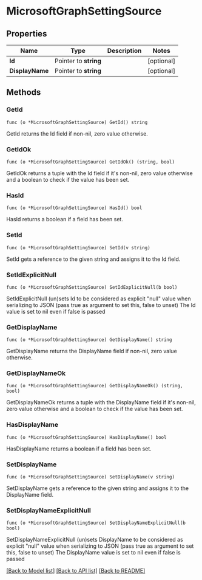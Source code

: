 # MicrosoftGraphSettingSource

## Properties

Name | Type | Description | Notes
------------ | ------------- | ------------- | -------------
**Id** | Pointer to **string** |  | [optional] 
**DisplayName** | Pointer to **string** |  | [optional] 

## Methods

### GetId

`func (o *MicrosoftGraphSettingSource) GetId() string`

GetId returns the Id field if non-nil, zero value otherwise.

### GetIdOk

`func (o *MicrosoftGraphSettingSource) GetIdOk() (string, bool)`

GetIdOk returns a tuple with the Id field if it's non-nil, zero value otherwise
and a boolean to check if the value has been set.

### HasId

`func (o *MicrosoftGraphSettingSource) HasId() bool`

HasId returns a boolean if a field has been set.

### SetId

`func (o *MicrosoftGraphSettingSource) SetId(v string)`

SetId gets a reference to the given string and assigns it to the Id field.

### SetIdExplicitNull

`func (o *MicrosoftGraphSettingSource) SetIdExplicitNull(b bool)`

SetIdExplicitNull (un)sets Id to be considered as explicit "null" value
when serializing to JSON (pass true as argument to set this, false to unset)
The Id value is set to nil even if false is passed
### GetDisplayName

`func (o *MicrosoftGraphSettingSource) GetDisplayName() string`

GetDisplayName returns the DisplayName field if non-nil, zero value otherwise.

### GetDisplayNameOk

`func (o *MicrosoftGraphSettingSource) GetDisplayNameOk() (string, bool)`

GetDisplayNameOk returns a tuple with the DisplayName field if it's non-nil, zero value otherwise
and a boolean to check if the value has been set.

### HasDisplayName

`func (o *MicrosoftGraphSettingSource) HasDisplayName() bool`

HasDisplayName returns a boolean if a field has been set.

### SetDisplayName

`func (o *MicrosoftGraphSettingSource) SetDisplayName(v string)`

SetDisplayName gets a reference to the given string and assigns it to the DisplayName field.

### SetDisplayNameExplicitNull

`func (o *MicrosoftGraphSettingSource) SetDisplayNameExplicitNull(b bool)`

SetDisplayNameExplicitNull (un)sets DisplayName to be considered as explicit "null" value
when serializing to JSON (pass true as argument to set this, false to unset)
The DisplayName value is set to nil even if false is passed

[[Back to Model list]](../README.md#documentation-for-models) [[Back to API list]](../README.md#documentation-for-api-endpoints) [[Back to README]](../README.md)


